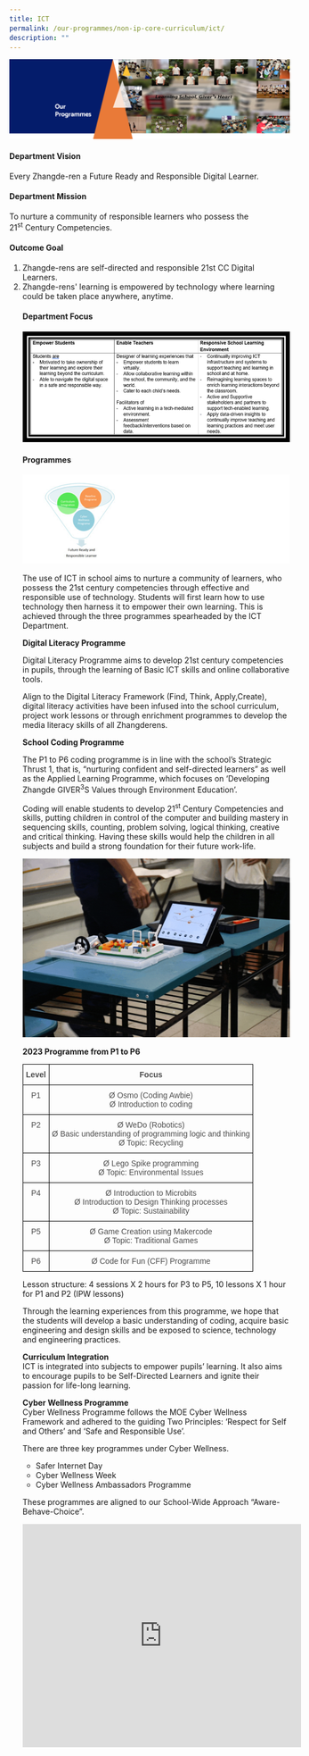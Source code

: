 ```yaml
---
title: ICT
permalink: /our-programmes/non-ip-core-curriculum/ict/
description: ""
---
```

<img src="/images/OurProgrammes1.png">
<h4><strong>Department Vision</strong></h4>
<p>Every Zhangde-ren a Future Ready and Responsible Digital Learner.</p>
<h4><strong>Department Mission</strong></h4>
<p>To nurture a community of responsible learners who possess the 21<sup>st</sup>&nbsp;Century Competencies.</p>
<h4><strong>Outcome Goal</strong></h4>
<ol>
<li>Zhangde-rens are self-directed and responsible 21st CC Digital Learners.</li>
<li>Zhangde-rens'  learning is empowered by technology where learning could be taken place anywhere, anytime.</li>

<h4><strong>Department Focus</strong></h4>
<img src="/images/ict%20dept%20focus.png">
<h4><strong>Programmes</strong></h4>
<img src="/images/ICT.png">
<p>The use of ICT in school aims to nurture a community of learners, who possess the 21st century competencies through effective and responsible use of technology. Students will first learn how to use technology then harness it to empower their own learning. This is achieved through the three programmes spearheaded by the ICT Department.</p>
<p><strong>Digital Literacy Programme</strong></p>
<p>Digital Literacy Programme aims to develop 21st century competencies in pupils, through the learning of Basic ICT skills and online collaborative tools.&nbsp;</p>
<p>Align to the Digital Literacy Framework (Find, Think, Apply,Create), digital literacy activities have been infused into the school curriculum, project work lessons or through enrichment programmes to develop the media literacy skills of all Zhangderens.</p>
<p><strong>School Coding Programme </strong></p>
<p>The P1 to P6 coding programme is in line with the school’s Strategic Thrust 1, that is, “nurturing confident and self-directed learners” as well as the Applied Learning Programme, which focuses on ‘Developing Zhangde GIVER<sup>3</sup>S Values through Environment Education’.</p>
<p>Coding will enable students to develop 21<sup>st</sup>&nbsp;Century Competencies and skills, putting&nbsp;children in control of the computer and building mastery in sequencing skills, counting, problem solving, logical thinking, creative and critical thinking. Having these skills would help the children in all subjects and build a strong foundation for their future work-life.</p>
<img src="/images/School%20Coding%20Programme.gif">
<p><strong>2023 Programme from P1 to P6</strong></p>
<style type="text/css">
.tg  {border-collapse:collapse;border-spacing:0;}
.tg td{border-color:black;border-style:solid;border-width:1px;font-family:Arial, sans-serif;font-size:14px;
  overflow:hidden;padding:10px 5px;word-break:normal;}
.tg th{border-color:black;border-style:solid;border-width:1px;font-family:Arial, sans-serif;font-size:14px;
  font-weight:normal;overflow:hidden;padding:10px 5px;word-break:normal;}
.tg .tg-8dwo{color:#4C4C4C;text-align:center;vertical-align:top}
.tg .tg-uv15{color:#4C4C4C;font-weight:bold;text-align:center;vertical-align:top}
</style>
<table class="tg">
<thead>
  <tr>
    <th class="tg-uv15">Level</th>
    <th class="tg-uv15">Focus</th>
  </tr>
</thead>
<tbody>
  <tr>
    <td class="tg-8dwo">P1</td>
    <td class="tg-8dwo">Ø  Osmo (Coding Awbie)<br>Ø  Introduction to coding</td>
  </tr>
  <tr>
    <td class="tg-8dwo">P2</td>
    <td class="tg-8dwo">Ø  WeDo (Robotics)<br>Ø  Basic understanding of programming logic and thinking<br>Ø  Topic: Recycling</td>
  </tr>
  <tr>
    <td class="tg-8dwo">P3</td>
    <td class="tg-8dwo">Ø  Lego Spike programming<br>Ø  Topic: Environmental Issues</td>
  </tr>
  <tr>
    <td class="tg-8dwo">P4</td>
    <td class="tg-8dwo">Ø  Introduction to Microbits<br>Ø  Introduction to Design Thinking processes<br>Ø  Topic: Sustainability</td>
  </tr>
  <tr>
    <td class="tg-8dwo">P5</td>
    <td class="tg-8dwo">Ø  Game Creation using Makercode<br>Ø  Topic: Traditional Games</td>
  </tr>
  <tr>
    <td class="tg-8dwo">P6</td>
    <td class="tg-8dwo">Ø Code for Fun (CFF) Programme</td>
  </tr>
</tbody>
</table>
<p>Lesson structure: 4 sessions X 2 hours for P3 to P5, 10 lessons X 1 hour for P1 and P2 (IPW lessons)</p>
<p>Through the learning experiences from this programme, we hope that the students will develop a basic understanding of coding, acquire basic engineering and design skills and be exposed to science, technology and engineering practices.</p>
<p><strong>Curriculum Integration<br></strong>ICT is integrated into subjects to empower pupils’ learning. It also aims to encourage pupils to be Self-Directed Learners and ignite their passion for life-long learning.</p>
<p><strong>Cyber Wellness Programme<br></strong>Cyber Wellness Programme follows the MOE Cyber Wellness Framework and adhered to the guiding Two Principles: ‘Respect for Self and Others’ and ‘Safe and Responsible Use’.</p>
<p>There are three key programmes under Cyber Wellness.</p>
<ul>
<li>Safer Internet Day</li>
<li>Cyber Wellness Week</li>
<li>Cyber Wellness Ambassadors Programme</li>
</ul>
<p>These programmes are aligned to our School-Wide Approach “Aware-Behave-Choice”.</p>
<iframe src="https://docs.google.com/presentation/d/e/2PACX-1vQQ9eXbqfhVzDtI2Y_Oq3OGA1ITGw4wjEq5r0j-OQaWgnI3lJMaQB3bAuNFTQkpK1CLxOqW9wtLH4KB/embed?start=true&amp;loop=true&amp;delayms=3000" frameborder="0" width="500" height="400" allowfullscreen="true"></iframe></ol>